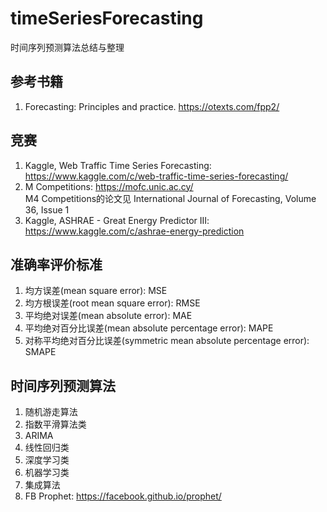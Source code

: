 # timeSeriesForecasting
时间序列预测算法总结与整理
## 参考书籍
1. Forecasting: Principles and practice. https://otexts.com/fpp2/
## 竞赛
1. Kaggle, Web Traffic Time Series Forecasting: https://www.kaggle.com/c/web-traffic-time-series-forecasting/
2. M Competitions: https://mofc.unic.ac.cy/    
M4 Competitions的论文见 International Journal of Forecasting, Volume 36, Issue 1
3. Kaggle, ASHRAE - Great Energy Predictor III: https://www.kaggle.com/c/ashrae-energy-prediction
## 准确率评价标准
1. 均方误差(mean square error): MSE
2. 均方根误差(root mean square error): RMSE
3. 平均绝对误差(mean absolute error): MAE
4. 平均绝对百分比误差(mean absolute percentage error): MAPE
5. 对称平均绝对百分比误差(symmetric mean absolute percentage error): SMAPE
## 时间序列预测算法
1. 随机游走算法
2. 指数平滑算法类
3. ARIMA
4. 线性回归类
5. 深度学习类
6. 机器学习类
7. 集成算法
8. FB Prophet: https://facebook.github.io/prophet/

